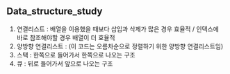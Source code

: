 ## Data_structure_study

1. 연결리스트 :
배열을 이용했을 때보다 삽입과 삭제가 많은 경우 효율적 / 인덱스에 바로 참조해야할 경우 배열이 더 효율적
2. 양방향 연결리스트 :
(이 코드는 오름차순으로 정렬하기 위한 양방향 연결리스트임)
3. 스택 :
한쪽으로 들어가서 한쪽으로 나오는 구조
4. 큐 :
뒤로 들어가서 앞으로 나오는 구조

